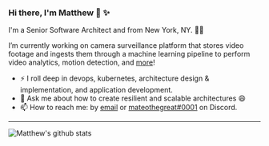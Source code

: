 ### Hi there, I'm Matthew 👋 ✨

I'm a Senior Software Architect and from New York, NY. 👨‍💻

I’m currently working on camera surveillance platform that stores video footage and ingests them through a machine learning pipeline to perform video analytics, motion detection, and [more](https://streaming-platform.com)!

- ⚡ I roll deep in devops, kubernetes, architecture design & implementation, and application development.
- 💬 Ask me about how to create resilient and scalable architectures 😄
- 📫 How to reach me: by [email](mailto:matthew@matthewdavis.io) or [mateothegreat#0001](https://discordapp.com/users/505520869246763009) on Discord.

---

![Matthew's github stats](https://github-readme-stats.vercel.app/api?username=mateothegreat&count_private=true&show_icons=true&custom_title=asdf&theme=radical)
